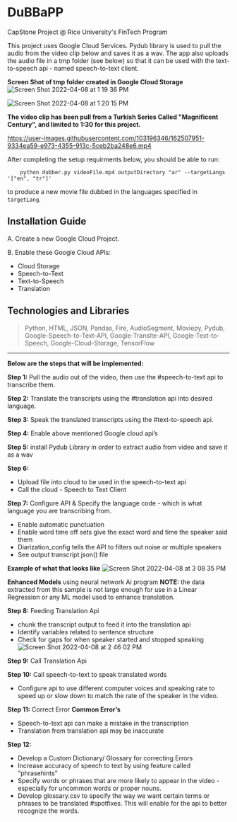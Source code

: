 # DuBBaPP
CapStone Project @ Rice University's FinTech Program

This project uses Google Cloud Services. Pydub library is used to pull the audio from the 
video clip below and saves it as a wav. The app also uploads the audio file in a tmp folder (see below) so that it can be used with the text-to-speech api - named speech-to-text client. 

**Screen Shot of tmp folder created in Google Cloud Storage**
![Screen Shot 2022-04-08 at 1 19 36 PM](https://user-images.githubusercontent.com/103196346/162516521-ef77684e-b8f3-4f27-8ba5-91b57512e13a.png)

![Screen Shot 2022-04-08 at 1 20 15 PM](https://user-images.githubusercontent.com/103196346/162516562-099e3295-6d4b-4e36-8526-583cfc949e26.png)

**The video clip has been pull from a Turkish Series Called "Magnificent Century", and limited to 1:30 for this project.**  

https://user-images.githubusercontent.com/103196346/162507951-9334ea59-e973-4355-913c-5ceb2ba248e6.mp4


After completing the setup requirments below, you should be able to run:

        python dubber.py videoFile.mp4 outputDirectory "ar" --targetLangs '["en", "tr"]'

to produce a new movie file dubbed in the languages specified in `targetLang`. 


## Installation Guide

A. Create a new Google Cloud Project.

B. Enable these Google Cloud APIs:

- Cloud Storage
- Speech-to-Text
- Text-to-Speech
- Translation


## Technologies and Libraries

> Python,
> HTML,
> JSON,
> Pandas,
> Fire,
> AudioSegment,
> Moviepy,
> Pydub,
> Google-Speech-to-Text-API,
> Google-Translte-API,
> Google-Text-to-Speech,
> Google-Cloud-Storage,
> TensorFlow 

---

**Below are the steps that will be implemented:** 

**Step 1:** Pull the audio out of the video, then use the #speech-to-text api to transcribe them.  

**Step 2:** Translate the transcripts using the #translation api into desired language. 

**Step 3:** Speak the translated transcripts using the #text-to-speech api.  

**Step 4:** Enable above mentioned Google cloud api’s  

**Step 5:** install Pydub Library in order to extract audio from video and save it as a wav  

**Step 6:**
- Upload file into cloud to be used in the speech-to-text api  
- Call the cloud - Speech to Text Client 

**Step 7:** Configure API & Specify the language code - which is what language you are transcribing from.  
- Enable automatic punctuation 
- Enable word time off sets give the exact word and time the speaker said them 
- Diarization_config tells the API to filters out noise or multiple speakers  
- See output transcript json() file

**Example of what that looks like**
![Screen Shot 2022-04-08 at 3 08 35 PM](https://user-images.githubusercontent.com/103196346/162519496-d318e9a6-4c55-4e01-99ff-ec404e49b7a5.png)

**Enhanced Models** using neural network Ai program **NOTE:** the data extracted from this sample is not large enough for use in a Linear Regression or any ML model used to enhance translation.  

**Step 8:** Feeding Translation Api 
- chunk the transcript output to feed it into the translation api 
- Identify variables related to sentence structure  
- Check for gaps for when speaker started and stopped speaking  
![Screen Shot 2022-04-08 at 2 46 02 PM](https://user-images.githubusercontent.com/103196346/162516308-686f355a-45d1-46c9-92dd-0e30adc4af27.png)

**Step 9:** Call Translation Api   


**Step 10:** Call speech-to-text to speak translated words  
- Configure api to use different computer voices and speaking rate to speed up or slow down to match the rate of the speaker in the video.   

**Step 11:** Correct Error 
**Common Error’s** 
- Speech-to-text api can make a mistake in the transcription   
- Translation from translation api may be inaccurate  

**Step 12:**
- Develop a Custom Dictionary/ Glossary for correcting Errors  
- Increase accuracy of speech to text by using feature called “phrasehints” 
- Specify words or phrases that are more likely to appear in the video - especially for uncommon words or proper nouns.  
- Develop glossary.csv to specify the way we want certain terms or phrases to be translated #spotfixes. This will enable for the api to better recognize the words.





